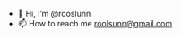 - 👋 Hi, I’m @rooslunn
- 📫 How to reach me roolsunn@gmail.com

<!---
rooslunn/rooslunn is a ✨ special ✨ repository because its `README.md` (this file) appears on your GitHub profile.
You can click the Preview link to take a look at your changes.
--->

